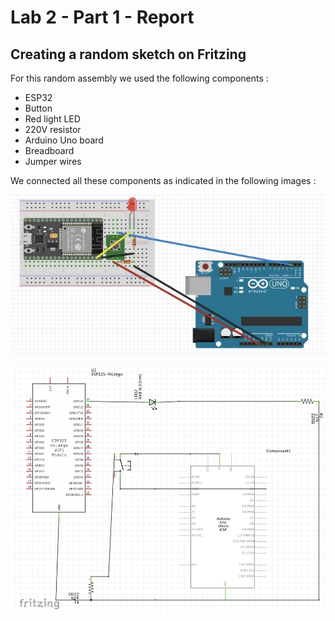 # Lab 2 -  Part 1 -  Report

## Creating a random sketch on Fritzing

For this random assembly we used the following components : 
- ESP32
- Button
- Red light LED
- 220V resistor
- Arduino Uno board
- Breadboard
- Jumper wires 

We connected all these components as indicated in the following images :

![](Sketch.png?raw=true)


![](Schematic.png?raw=true)

